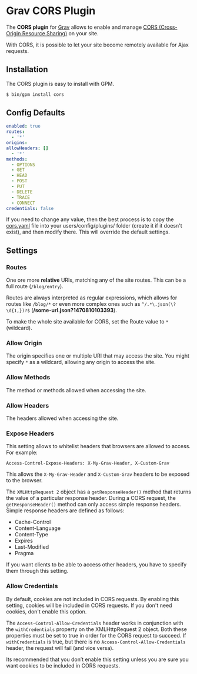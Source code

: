 # Grav CORS Plugin

The **CORS plugin** for [Grav](http://github.com/getgrav/grav) allows to enable and manage [CORS (Cross-Origin Resource Sharing)](https://developer.mozilla.org/en-US/docs/Web/HTTP/Access_control_CORS) on your site.

With CORS, it is possible to let your site become remotely available for Ajax requests.

## Installation

The CORS plugin is easy to install with GPM.

```bash
$ bin/gpm install cors
```

## Config Defaults

```yaml
enabled: true
routes:
  - '*'
origins:
allowHeaders: []
  - '*'
methods:
  - OPTIONS
  - GET
  - HEAD
  - POST
  - PUT
  - DELETE
  - TRACE
  - CONNECT
credentials: false
```

If you need to change any value, then the best process is to copy the [cors.yaml](cors.yaml) file into your users/config/plugins/ folder (create it if it doesn't exist), and then modify there. This will override the default settings.

## Settings

### Routes

One ore more **relative** URIs, matching any of the  site routes. This can be a full route (`/blog/entry`).

Routes are always interpreted as regular expressions, which allows for routes like `/blog/*` or even more complex ones such as `^/.*\.json(\?\d{1,})?$` (**/some-url.json?1470810103393**).

To make the whole site available for CORS, set the Route value to `*` (wildcard).

### Allow Origin

The origin specifies one or multiple URI that may access the site. You might specify `*` as a wildcard, allowing any origin to access the site.

### Allow Methods

The method or methods allowed when accessing the site.

### Allow Headers

The headers allowed when accessing the site.

### Expose Headers

This setting allows to whitelist headers that browsers are allowed to access. For example:

```
Access-Control-Expose-Headers: X-My-Grav-Header, X-Custom-Grav
```

This allows the `X-My-Grav-Header` and `X-Custom-Grav` headers to be exposed to the browser.

The `XMLHttpRequest 2` object has a `getResponseHeader()` method that returns the value of a particular response header. During a CORS request, the `getResponseHeader()` method can only access simple response headers. Simple response headers are defined as follows:

* Cache-Control
* Content-Language
* Content-Type
* Expires
* Last-Modified
* Pragma

If you want clients to be able to access other headers, you have to specify them through this setting.

### Allow Credentials

By default, cookies are not included in CORS requests. By enabling this setting, cookies will be included in CORS requests. If you don't need cookies, don't enable this option.

The `Access-Control-Allow-Credentials` header works in conjunction with the `withCredentials` property on the XMLHttpRequest 2 object. Both these properties must be set to true in order for the CORS request to succeed. If `withCredentials` is true, but there is no `Access-Control-Allow-Credentials` header, the request will fail (and vice versa).

Its recommended that you don’t enable this setting unless you are sure you want cookies to be included in CORS requests.
